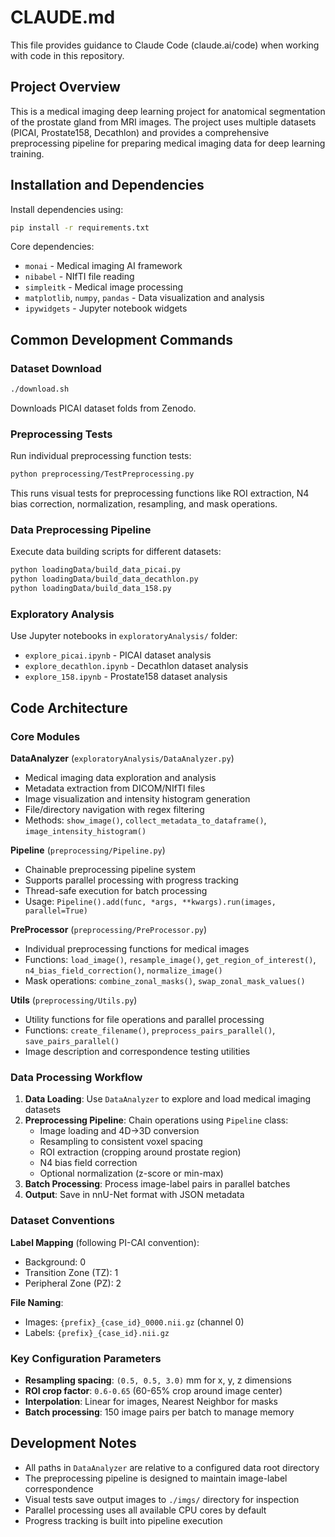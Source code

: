 # CLAUDE.md

This file provides guidance to Claude Code (claude.ai/code) when working with code in this repository.

## Project Overview

This is a medical imaging deep learning project for anatomical segmentation of the prostate gland from MRI images. The project uses multiple datasets (PICAI, Prostate158, Decathlon) and provides a comprehensive preprocessing pipeline for preparing medical imaging data for deep learning training.

## Installation and Dependencies

Install dependencies using:
```bash
pip install -r requirements.txt
```

Core dependencies:
- `monai` - Medical imaging AI framework
- `nibabel` - NIfTI file reading 
- `simpleitk` - Medical image processing
- `matplotlib`, `numpy`, `pandas` - Data visualization and analysis
- `ipywidgets` - Jupyter notebook widgets

## Common Development Commands

### Dataset Download
```bash
./download.sh
```
Downloads PICAI dataset folds from Zenodo.

### Preprocessing Tests
Run individual preprocessing function tests:
```bash
python preprocessing/TestPreprocessing.py
```
This runs visual tests for preprocessing functions like ROI extraction, N4 bias correction, normalization, resampling, and mask operations.

### Data Preprocessing Pipeline
Execute data building scripts for different datasets:
```bash
python loadingData/build_data_picai.py
python loadingData/build_data_decathlon.py  
python loadingData/build_data_158.py
```

### Exploratory Analysis
Use Jupyter notebooks in `exploratoryAnalysis/` folder:
- `explore_picai.ipynb` - PICAI dataset analysis
- `explore_decathlon.ipynb` - Decathlon dataset analysis  
- `explore_158.ipynb` - Prostate158 dataset analysis

## Code Architecture

### Core Modules

**DataAnalyzer** (`exploratoryAnalysis/DataAnalyzer.py`)
- Medical imaging data exploration and analysis
- Metadata extraction from DICOM/NIfTI files
- Image visualization and intensity histogram generation
- File/directory navigation with regex filtering
- Methods: `show_image()`, `collect_metadata_to_dataframe()`, `image_intensity_histogram()`

**Pipeline** (`preprocessing/Pipeline.py`)
- Chainable preprocessing pipeline system
- Supports parallel processing with progress tracking
- Thread-safe execution for batch processing
- Usage: `Pipeline().add(func, *args, **kwargs).run(images, parallel=True)`

**PreProcessor** (`preprocessing/PreProcessor.py`)
- Individual preprocessing functions for medical images
- Functions: `load_image()`, `resample_image()`, `get_region_of_interest()`, `n4_bias_field_correction()`, `normalize_image()`
- Mask operations: `combine_zonal_masks()`, `swap_zonal_mask_values()`

**Utils** (`preprocessing/Utils.py`)
- Utility functions for file operations and parallel processing
- Functions: `create_filename()`, `preprocess_pairs_parallel()`, `save_pairs_parallel()`
- Image description and correspondence testing utilities

### Data Processing Workflow

1. **Data Loading**: Use `DataAnalyzer` to explore and load medical imaging datasets
2. **Preprocessing Pipeline**: Chain operations using `Pipeline` class:
   - Image loading and 4D→3D conversion
   - Resampling to consistent voxel spacing
   - ROI extraction (cropping around prostate region)
   - N4 bias field correction
   - Optional normalization (z-score or min-max)
3. **Batch Processing**: Process image-label pairs in parallel batches
4. **Output**: Save in nnU-Net format with JSON metadata

### Dataset Conventions

**Label Mapping** (following PI-CAI convention):
- Background: 0
- Transition Zone (TZ): 1  
- Peripheral Zone (PZ): 2

**File Naming**:
- Images: `{prefix}_{case_id}_0000.nii.gz` (channel 0)
- Labels: `{prefix}_{case_id}.nii.gz`

### Key Configuration Parameters

- **Resampling spacing**: `(0.5, 0.5, 3.0)` mm for x, y, z dimensions
- **ROI crop factor**: `0.6-0.65` (60-65% crop around image center)
- **Interpolation**: Linear for images, Nearest Neighbor for masks
- **Batch processing**: 150 image pairs per batch to manage memory

## Development Notes

- All paths in `DataAnalyzer` are relative to a configured data root directory
- The preprocessing pipeline is designed to maintain image-label correspondence
- Visual tests save output images to `./imgs/` directory for inspection
- Parallel processing uses all available CPU cores by default
- Progress tracking is built into pipeline execution